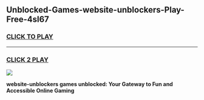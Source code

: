 
## Unblocked-Games-website-unblockers-Play-Free-4sl67
<h3>
<a href="https://premium76.site?title=website-unblockers&ref=10A">CLICK TO PLAY</a></h3>
<hr>

<h3>
<a href="https://premium76.site?title=website-unblockers&ref=10A">CLICK 2 PLAY</a>
  
</h3>

<a href="https://premium76.site?title=website-unblockers&ref=10A"><img src="https://clearcache.store/games.png"></a>


**website-unblockers games unblocked: Your Gateway to Fun and Accessible Online Gaming**
